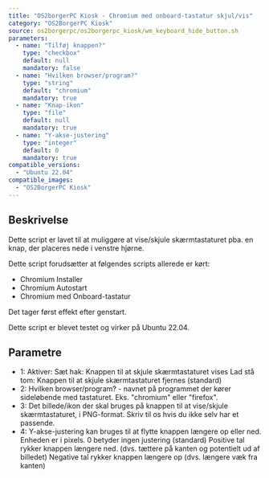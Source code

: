 ```yaml
---
title: "OS2borgerPC Kiosk - Chromium med onboard-tastatur skjul/vis"
category: "OS2BorgerPC Kiosk"
source: os2borgerpc/os2borgerpc_kiosk/wm_keyboard_hide_button.sh
parameters:
  - name: "Tilføj knappen?"
    type: "checkbox"
    default: null
    mandatory: false
  - name: "Hvilken browser/program?"
    type: "string"
    default: "chromium"
    mandatory: true
  - name: "Knap-ikon"
    type: "file"
    default: null
    mandatory: true
  - name: "Y-akse-justering"
    type: "integer"
    default: 0
    mandatory: true
compatible_versions: 
  - "Ubuntu 22.04"
compatible_images:
  - "OS2BorgerPC Kiosk"
---
```


## Beskrivelse
Dette script er lavet til at muliggøre at vise/skjule skærmtastaturet pba. en knap, 
der placeres nede i venstre hjørne.

Dette script forudsætter at følgendes scripts allerede er kørt:
- Chromium Installer
- Chromium Autostart
- Chromium med Onboard-tastatur

Det tager først effekt efter genstart.

Dette script er blevet testet og virker på Ubuntu 22.04.

## Parametre
- 1: Aktiver: 
  Sæt hak: Knappen til at skjule skærmtastaturet vises
  Lad stå tom: Knappen til at skjule skærmtastaturet fjernes (standard)
- 2: Hvilken browser/program? - navnet på programmet der kører sideløbende med tastaturet. Eks. "chromium" eller "firefox".
- 3: Det billede/ikon der skal bruges på knappen til at vise/skjule skærmtastaturet, i PNG-format. Skriv til os hvis du ikke selv har et passende.
- 4: Y-akse-justering kan bruges til at flytte knappen længere op eller ned. Enheden er i pixels. 
       0 betyder ingen justering (standard)
       Positive tal rykker knappen længere ned. (dvs. tættere på kanten og potentielt ud af billedet)
       Negative tal rykker knappen længere op (dvs. længere væk fra kanten)

